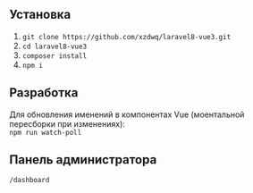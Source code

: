 ## Установка
1. `git clone https://github.com/xzdwq/laravel8-vue3.git`
2. `cd laravel8-vue3`
3. `composer install`
4. `npm i`

## Разработка
Для обновления именений в компонентах Vue (моентальной пересборки при изменениях):  
`npm run watch-poll`

## Панель администратора
`/dashboard`